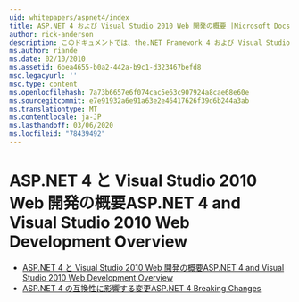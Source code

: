```yaml
---
uid: whitepapers/aspnet4/index
title: ASP.NET 4 および Visual Studio 2010 Web 開発の概要 |Microsoft Docs
author: rick-anderson
description: このドキュメントでは、the.NET Framework 4 および Visual Studio 2010 に含まれる ASP.NET の新機能の多くの概要について説明します。
ms.author: riande
ms.date: 02/10/2010
ms.assetid: 6bea4655-b0a2-442a-b9c1-d323467befd8
msc.legacyurl: ''
msc.type: content
ms.openlocfilehash: 7a73b6657e6f074cac5e63c907924a8cae68e60e
ms.sourcegitcommit: e7e91932a6e91a63e2e46417626f39d6b244a3ab
ms.translationtype: MT
ms.contentlocale: ja-JP
ms.lasthandoff: 03/06/2020
ms.locfileid: "78439492"
---
```

# <a name="aspnet-4-and-visual-studio-2010-web-development-overview"></a><span data-ttu-id="7358b-103">ASP.NET 4 と Visual Studio 2010 Web 開発の概要</span><span class="sxs-lookup"><span data-stu-id="7358b-103">ASP.NET 4 and Visual Studio 2010 Web Development Overview</span></span>

- [<span data-ttu-id="7358b-104">ASP.NET 4 と Visual Studio 2010 Web 開発の概要</span><span class="sxs-lookup"><span data-stu-id="7358b-104">ASP.NET 4 and Visual Studio 2010 Web Development Overview</span></span>](overview.md)
- [<span data-ttu-id="7358b-105">ASP.NET 4 の互換性に影響する変更</span><span class="sxs-lookup"><span data-stu-id="7358b-105">ASP.NET 4 Breaking Changes</span></span>](breaking-changes.md)
